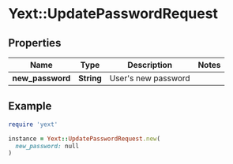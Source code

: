 # Yext::UpdatePasswordRequest

## Properties

| Name | Type | Description | Notes |
| ---- | ---- | ----------- | ----- |
| **new_password** | **String** | User&#39;s new password |  |

## Example

```ruby
require 'yext'

instance = Yext::UpdatePasswordRequest.new(
  new_password: null
)
```

